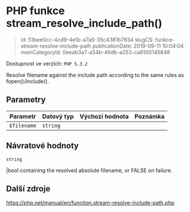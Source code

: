 PHP funkce stream_resolve_include_path()
================================

> id: 51bee0cc-4cd9-4e1b-a7a5-35c4381b7934
> slugCS: funkce-stream-resolve-include-path
> publicationDate: 2019-09-11 10:04:04
> mainCategoryId: 0eeab3a7-a54b-46db-a253-ca6100145648

Dostupnost ve verzích: `PHP 5.3.2`

Resolve filename against the include path according to the same rules as fopen()/include().


Parametry
--------------

| Parametr | Datový typ | Výchozí hodnota | Poznámka |
|-----|-----|-----|-----|
| `$filename` | `string` |  |  |


Návratové hodnoty
----------------

`string`

|bool containing the resolved absolute filename, or FALSE on failure.

Další zdroje
------------

https://php.net/manual/en/function.stream-resolve-include-path.php
